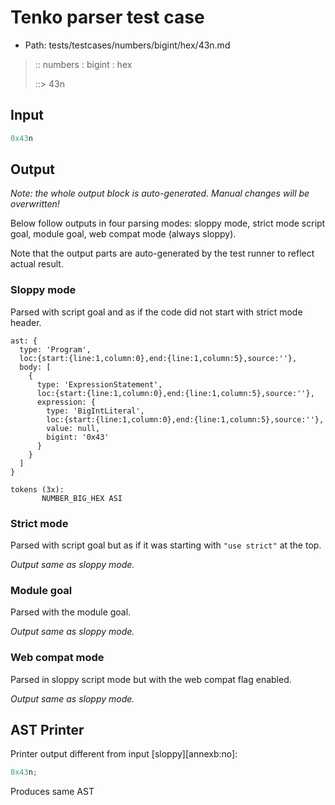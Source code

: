 # Tenko parser test case

- Path: tests/testcases/numbers/bigint/hex/43n.md

> :: numbers : bigint : hex
>
> ::> 43n
>
> 

## Input

`````js
0x43n
`````

## Output

_Note: the whole output block is auto-generated. Manual changes will be overwritten!_

Below follow outputs in four parsing modes: sloppy mode, strict mode script goal, module goal, web compat mode (always sloppy).

Note that the output parts are auto-generated by the test runner to reflect actual result.

### Sloppy mode

Parsed with script goal and as if the code did not start with strict mode header.

`````
ast: {
  type: 'Program',
  loc:{start:{line:1,column:0},end:{line:1,column:5},source:''},
  body: [
    {
      type: 'ExpressionStatement',
      loc:{start:{line:1,column:0},end:{line:1,column:5},source:''},
      expression: {
        type: 'BigIntLiteral',
        loc:{start:{line:1,column:0},end:{line:1,column:5},source:''},
        value: null,
        bigint: '0x43'
      }
    }
  ]
}

tokens (3x):
       NUMBER_BIG_HEX ASI
`````

### Strict mode

Parsed with script goal but as if it was starting with `"use strict"` at the top.

_Output same as sloppy mode._

### Module goal

Parsed with the module goal.

_Output same as sloppy mode._

### Web compat mode

Parsed in sloppy script mode but with the web compat flag enabled.

_Output same as sloppy mode._

## AST Printer

Printer output different from input [sloppy][annexb:no]:

````js
0x43n;
````

Produces same AST
